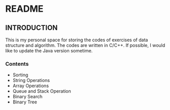 # README

## INTRODUCTION

This is my personal space for storing the codes of exercises of data structure and algorithm. The codes are written in C/C++. If possible, I would like to update the Java version sometime.

### Contents
- Sorting 	
- String Operations
- Array Operations
- Queue and Stack Operation
- Binary Search
- Binary Tree
